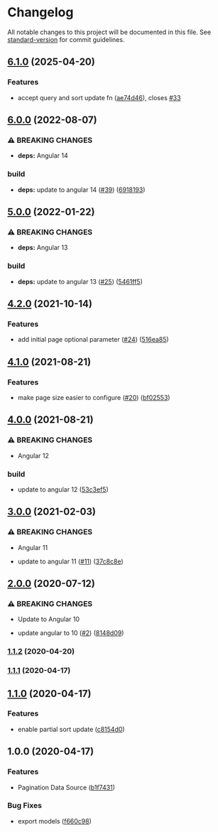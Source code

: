 # Changelog

All notable changes to this project will be documented in this file. See [standard-version](https://github.com/conventional-changelog/standard-version) for commit guidelines.

## [6.1.0](https://github.com/nilsmehlhorn/ngx-pagination-data-source/compare/v6.0.0...v6.1.0) (2025-04-20)


### Features

* accept query and sort update fn ([ae74d46](https://github.com/nilsmehlhorn/ngx-pagination-data-source/commit/ae74d46209d98291ce6b6153b565bf5b3c890e1b)), closes [#33](https://github.com/nilsmehlhorn/ngx-pagination-data-source/issues/33)

## [6.0.0](https://github.com/nilsmehlhorn/ngx-pagination-data-source/compare/v5.0.0...v6.0.0) (2022-08-07)


### ⚠ BREAKING CHANGES

* **deps:** Angular 14

### build

* **deps:** update to angular 14 ([#39](https://github.com/nilsmehlhorn/ngx-pagination-data-source/issues/39)) ([6918193](https://github.com/nilsmehlhorn/ngx-pagination-data-source/commit/69181939c63432e16b90aac25b31a86910057236))

## [5.0.0](https://github.com/nilsmehlhorn/ngx-pagination-data-source/compare/v4.2.0...v5.0.0) (2022-01-22)


### ⚠ BREAKING CHANGES

* **deps:** Angular 13

### build

* **deps:** update to angular 13 ([#25](https://github.com/nilsmehlhorn/ngx-pagination-data-source/issues/25)) ([5461ff5](https://github.com/nilsmehlhorn/ngx-pagination-data-source/commit/5461ff5aec6d234cf3324f691224523c07acbbff))

## [4.2.0](https://github.com/nilsmehlhorn/ngx-pagination-data-source/compare/v4.1.0...v4.2.0) (2021-10-14)


### Features

* add initial page optional parameter ([#24](https://github.com/nilsmehlhorn/ngx-pagination-data-source/issues/24)) ([516ea85](https://github.com/nilsmehlhorn/ngx-pagination-data-source/commit/516ea852cc4e41423e7229ded960f73d380d0503))

## [4.1.0](https://github.com/nilsmehlhorn/ngx-pagination-data-source/compare/v4.0.0...v4.1.0) (2021-08-21)


### Features

* make page size easier to configure ([#20](https://github.com/nilsmehlhorn/ngx-pagination-data-source/issues/20)) ([bf02553](https://github.com/nilsmehlhorn/ngx-pagination-data-source/commit/bf0255363af79370acc7c005f87a071b51a62d67))

## [4.0.0](https://github.com/nilsmehlhorn/ngx-pagination-data-source/compare/v3.0.0...v4.0.0) (2021-08-21)


### ⚠ BREAKING CHANGES

* Angular 12

### build

* update to angular 12 ([53c3ef5](https://github.com/nilsmehlhorn/ngx-pagination-data-source/commit/53c3ef54dd548da211db700e020234e7e64bf34d))

## [3.0.0](https://github.com/nilsmehlhorn/ngx-pagination-data-source/compare/v2.0.0...v3.0.0) (2021-02-03)


### ⚠ BREAKING CHANGES

* Angular 11

* update to angular 11 ([#11](https://github.com/nilsmehlhorn/ngx-pagination-data-source/issues/11)) ([37c8c8e](https://github.com/nilsmehlhorn/ngx-pagination-data-source/commit/37c8c8e451bd486eec620976c8cb0d6162142579))

## [2.0.0](https://github.com/nilsmehlhorn/ngx-pagination-data-source/compare/v1.1.1...v2.0.0) (2020-07-12)


### ⚠ BREAKING CHANGES

* Update to Angular 10

* update angular to 10 ([#2](https://github.com/nilsmehlhorn/ngx-pagination-data-source/issues/2)) ([8148d09](https://github.com/nilsmehlhorn/ngx-pagination-data-source/commit/8148d09985a73acfd97922620f0d26cd859b9bc6))

### [1.1.2](https://github.com/nilsmehlhorn/ngx-pagination-data-source/compare/v1.1.1...v1.1.2) (2020-04-20)

### [1.1.1](https://github.com/nilsmehlhorn/ngx-pagination-data-source/compare/v1.1.0...v1.1.1) (2020-04-17)

## [1.1.0](https://github.com/nilsmehlhorn/ngx-pagination-data-source/compare/v1.0.0...v1.1.0) (2020-04-17)


### Features

* enable partial sort update ([c8154d0](https://github.com/nilsmehlhorn/ngx-pagination-data-source/commit/c8154d0c530d40ed926ba392b3fc22e9bde8950d))

## 1.0.0 (2020-04-17)


### Features

* Pagination Data Source ([b1f7431](https://github.com/nilsmehlhorn/ngx-pagination-data-source/commit/b1f7431554aa026f4bd0f9211a95a2610226b652))


### Bug Fixes

* export models ([f660c98](https://github.com/nilsmehlhorn/ngx-pagination-data-source/commit/f660c98f042a43b97b873e9484c5284acd1d448a))
